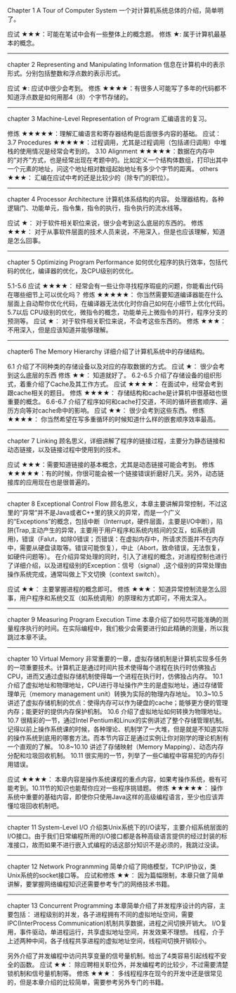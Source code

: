Chapter 1
A Tour of Computer System
一个对计算机系统总体的介绍，简单明了。

应试 ★★★：可能在笔试中会有一些整体上的概念题。
修炼 ★: 属于计算机最基本的概念。
- - - - - - - - - - - - - - - - - - - - - - - - - - - - - - - - - - - - - - - - - - - - - - - - - - - - - - - - - - - - - - - - - - - - - -
chapter 2
Representing and Manipulating Information
信息在计算机中的表示形式。分别包括整数和浮点数的表示形式。

应试 ★: 应试中很少会考到。
修炼 ★★★★：有很多人可能写了多年的代码都不知道浮点数是如何用那4（8）个字节存储的。
- - - - - - - - - - - - - - - - - - - - - - - - - - - - - - - - - - - - - - - - - - - - - - - - - - - - - - - - - - - - - - - - - - - - - -
chapter 3
Machine-Level Representation of Program
汇编语言的复习。

修炼 ★★★★★：理解汇编语言和寄存器结构是后面很多内容的基础。
应试：
3.7 Procedures ★★★★★：过程调用，尤其是过程调用（包括递归调用）中堆栈的使用情况是经常会考到的。
3.10 Alignment ★★★★★：数据在内存中的“对齐”方式，也是经常出现在考题中的。比如定义一个结构体数组，打印出其中一个元素的地址，问这个地址相对数组起始地址有多少个字节的距离。
others ★★★： 汇编在应试中考的还是比较少的（除专门的职位）。
- - - - - - - - - - - - - - - - - - - - - - - - - - - - - - - - - - - - - - - - - - - - - - - - - - - - - - - - - - - - - - - - - - - - - -
chapter 4
Processor Architecture
计算机体系结构的内容。
处理器结构，各种逻辑门、功能单元，指令集，指令的执行，指令执行的流水线等。

应试 ★： 对于软件相关职位来说，很少会考到这么底层的东西的。
修炼 ★★★： 对于从事软件层面的技术人员来说，不用深入，但是也应该理解，知道是怎么回事。
- - - - - - - - - - - - - - - - - - - - - - - - - - - - - - - - - - - - - - - - - - - - - - - - - - - - - - - - - - - - - - - - - - - - - -
chapter 5
Optimizing Program Performance
如何优化程序的执行效率，包括代码的优化，编译器的优化，及CPU级别的优化。

5.1-5.6
应试 ★★★★： 经常会有一些让你寻找程序瑕疵的问题，你能看出代码在哪些细节上可以优化吗？
修炼 ★★★★★： 你当然需要知道编译器能在什么层面上自动帮你优化代码，在编译器无法优化时你自己如何在小细节上优化代码。
5.7以后
CPU级别的优化，微指令的概念，功能单元上微指令的并行，程序分支的预测等。
应试 ★： 对于软件相关职位来说，不会考这些东西的。
修炼 ★★★： 不用深入，但是应该知道并能够理解。
- - - - - - - - - - - - - - - - - - - - - - - - - - - - - - - - - - - - - - - - - - - - - - - - - - - - - - - - - - - - - - - - - - - - - -
chapter6
The Memory Hierarchy
详细介绍了计算机系统中的存储结构。

6.1 介绍了不同种类的存储设备以及对应的存取数据的方式。
应试 ★： 很少会考到这么底层的东西
修炼 ★★： 知道就好了。
6.2-6.5 介绍了存储设备的组织形式，着重介绍了Cache及其工作方式。
应试 ★★★★： 在面试中，经常会考到跟cache相关的题目。
修炼 ★★★★： 存储结构和cache是计算机中很基础也很重要的概念。
6.6-6.7 介绍了程序如何和cache打交道，不同的循环嵌套顺序、遍历方向等对cache命中的影响。
应试 ★★： 很少会考到这些东西。
修炼 ★★★★： 你当然希望在写多重循环的时候知道什么样的嵌套顺序效率最高。
- - - - - - - - - - - - - - - - - - - - - - - - - - - - - - - - - - - - - - - - - - - - - - - - - - - - - - - - - - - - - - - - - - - - - -
chapter 7
Linking
顾名思义，详细讲解了程序的链接过程，主要分为静态链接和动态链接，以及链接过程中使用到的技术。

应试 ★★★：需要知道链接的基本概念，尤其是动态链接可能会考到。
修炼 ★★★★★：有的时候，你很可能会被一个链接错误折磨好几天。另外，动态链接库的应用现在也是很普遍的。
- - - - - - - - - - - - - - - - - - - - - - - - - - - - - - - - - - - - - - - - - - - - - - - - - - - - - - - - - - - - - - - - - - - - - -
chapter 8
Exceptional Control Flow
顾名思义，本章主要讲解异常控制，不过这里的“异常”并不是Java或者C++里的狭义的异常，而是一个广义的“Exceptions”的概念，包括中断（Interrupt，硬件层面，主要是I/O中断），陷阱(Trap,主动产生的异常，主要用于用户程序和系统内核间的交互，如系统调用)，错误（Falut，如除0错误；页错误：在虚拟内存中，所请求页面并不在内存中，需要从硬盘读取等。错误可能恢复），中止（Abort，致命错误，无法恢复，如硬件问题等）。
在介绍异常处理的同时，引入了进程的概念，对进程控制也进行了详细介绍，以及进程级别的Exception：信号（signal）,这个级别的异常处理由操作系统完成，通常叫做上下文切换（context switch）。

应试 ★★： 主要掌握进程的概念即可。
修炼 ★★★： 知道异常控制流是怎么回事，用户程序和系统交互（如系统调用）的原理和方式即可，不用太深入。
- - - - - - - - - - - - - - - - - - - - - - - - - - - - - - - - - - - - - - - - - - - - - - - - - - - - - - - - - - - - - - - - - - - - - -
chapter 9
Measuring Program Execution Time
本章介绍了如何尽可能准确的测量程序执行的时间。在实际编程中，我们极少会需要进行如此精确的测量，所以我跳过本章不读。
- - - - - - - - - - - - - - - - - - - - - - - - - - - - - - - - - - - - - - - - - - - - - - - - - - - - - - - - - - - - - - - - - - - - - -
chapter 10
Virtual Memory
非常重要的一章，虚拟存储机制是计算机实现多任务的一项重要技术。计算机正是通过时间片技术使得每个进程在执行时仿佛独占CPU，进而又通过虚拟存储机制使得每一个进程在执行时，仿佛独占内存。
10.1介绍了虚拟地址和物理地址，CPU进行寻址操作产生的是虚拟地址，通过存储管理单元（memory management unit）转换为实际的物理内存地址。
10.3~10.5讲述了虚拟存储机制的优点：使得内存可以作为硬盘的cache；能够更方便的管理内存；能更好的提供内存保护机制。
10.6 介绍了虚拟地址如何转换为物理地址。
10.7 很精彩的一节，通过Intel Pentium和Linux的实例讲述了整个存储管理机制。记得以前上操作系统课的时候，各种理论、机制学了一大堆，但是就是不知道实际的操作系统到底用的哪套方法。而本节内容正是通过实例让你对刚学的理论机制有一个直观的了解。
10.8~10.10 讲述了存储映射（Memory Mapping）、动态内存分配和垃圾回收机制。
10.11 很实用的一节，列举了一些C编程中容易犯的内存引用错误。

应试 ★★★★： 本章内容是操作系统课程的重点内容，如果考操作系统，极有可能考到。10.11节的知识也能帮你应对一些程序挑错题。
修炼 ★★★★★： 操作系统中重要的基础内容，即使你只使用Java这样的高级编程语言，至少也应该弄懂垃圾回收机制吧。
- - - - - - - - - - - - - - - - - - - - - - - - - - - - - - - - - - - - - - - - - - - - - - - - - - - - - - - - - - - - - - - - - - - - - -
chapter 11
System-Level I/O
介绍类Unix系统下的I/O读写，主要介绍系统层面的I/O接口。由于我们日常编程所用的I/O接口都是各种高级语言提供的经过封装的标准接口，故而如果不进行嵌入式编程的话这部分知识不是必须的，我跳过没读。
- - - - - - - - - - - - - - - - - - - - - - - - - - - - - - - - - - - - - - - - - - - - - - - - - - - - - - - - - - - - - - - - - - - - - -
chapter 12
Network Progranmming
简单介绍了网络模型，TCP/IP协议，类Unix系统的socket接口等。
应试和修炼 ★★： 因为篇幅限制，本章只做了简单讲解，要掌握网络编程知识还需要参考专门的网络技术书籍。
- - - - - - - - - - - - - - - - - - - - - - - - - - - - - - - - - - - - - - - - - - - - - - - - - - - - - - - - - - - - - - - - - - - - - -
chapter 13
Concurrent Programming
本章简单介绍了并发程序设计的内容，主要包括：
进程级别的并发，各子进程拥有不同的虚拟地址空间，需要IPC(InterProcess Communication)机制共享数据，进程之间切换开销大。
I/O复用，事件驱动，单进程运行，共享虚拟地址空间，并发效果不理想。
线程，介于上述两种中间，各子线程共享进程的虚拟地址空间，线程间切换开销较小。

另外介绍了并发编程中访问共享变量的信号量机制。给出了4类容易引起线程不安全的函数。
应试 ★★： 除应聘相关职位外，并发编程考的比较少，不过需要清楚锁机制和信号量机制等。
修炼 ★★★： 多线程程序在现今的开发中还是很常见的，但是本章介绍的比较简单，需要参考另外专门的书籍。
